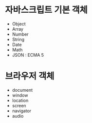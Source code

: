 # 자바스크립트 기본 객체

- Object
- Array
- Number
- String
- Date
- Math
- JSON : ECMA 5

# 브라우저 객체

- document
- window
- location
- screen
- navigator
- audio